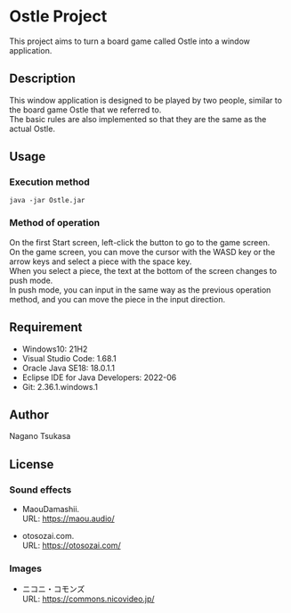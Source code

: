 # Ostle Project  

This project aims to turn a board game called Ostle into a window application.

## Description

This window application is designed to be played by two people, similar to the board game Ostle that we referred to.  
The basic rules are also implemented so that they are the same as the actual Ostle.

## Usage

### Execution method

```
java -jar Ostle.jar
```

### Method of operation

On the first Start screen, left-click the button to go to the game screen.  
On the game screen, you can move the cursor with the WASD key or the arrow keys and select a piece with the space key.  
When you select a piece, the text at the bottom of the screen changes to push mode.  
In push mode, you can input in the same way as the previous operation method, and you can move the piece in the input direction.  

## Requirement

- Windows10: 21H2
- Visual Studio Code: 1.68.1
- Oracle Java SE18: 18.0.1.1
- Eclipse IDE for Java Developers: 2022-06
- Git: 2.36.1.windows.1

## Author

Nagano Tsukasa  

## License

### Sound effects

- MaouDamashii.  
URL: <https://maou.audio/>

- otosozai.com.  
URL: <https://otosozai.com/>

### Images

- ニコニ・コモンズ  
URL: <https://commons.nicovideo.jp/>
